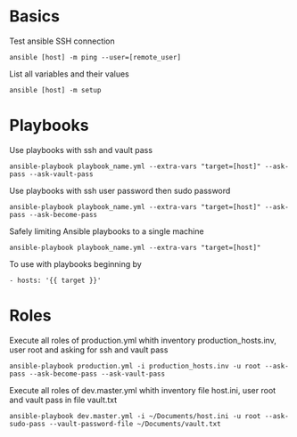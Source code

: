 # Basics
Test ansible SSH connection
```
ansible [host] -m ping --user=[remote_user]
```
List all variables and their values
```
ansible [host] -m setup
```
# Playbooks
Use playbooks with ssh and vault pass
```
ansible-playbook playbook_name.yml --extra-vars "target=[host]" --ask-pass --ask-vault-pass
```
Use playbooks with ssh user password then sudo password
```
ansible-playbook playbook_name.yml --extra-vars "target=[host]" --ask-pass --ask-become-pass
```
Safely limiting Ansible playbooks to a single machine
```
ansible-playbook playbook_name.yml --extra-vars "target=[host]"
```
To use with playbooks beginning by
```
- hosts: '{{ target }}'
```
# Roles
Execute all roles of production.yml whith inventory production_hosts.inv, user root and asking for ssh and vault pass
```
ansible-playbook production.yml -i production_hosts.inv -u root --ask-pass --ask-become-pass --ask-vault-pass
```
Execute all roles of dev.master.yml whith inventory file host.ini, user root and vault pass in file vault.txt
```
ansible-playbook dev.master.yml -i ~/Documents/host.ini -u root --ask-sudo-pass --vault-password-file ~/Documents/vault.txt
```